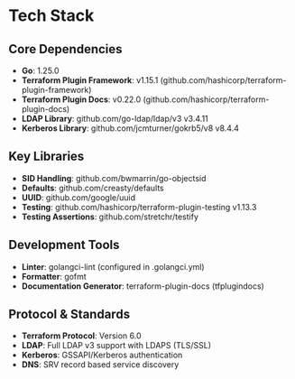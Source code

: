 # Tech Stack

## Core Dependencies
- **Go**: 1.25.0
- **Terraform Plugin Framework**: v1.15.1 (github.com/hashicorp/terraform-plugin-framework)
- **Terraform Plugin Docs**: v0.22.0 (github.com/hashicorp/terraform-plugin-docs)
- **LDAP Library**: github.com/go-ldap/ldap/v3 v3.4.11
- **Kerberos Library**: github.com/jcmturner/gokrb5/v8 v8.4.4

## Key Libraries
- **SID Handling**: github.com/bwmarrin/go-objectsid
- **Defaults**: github.com/creasty/defaults
- **UUID**: github.com/google/uuid
- **Testing**: github.com/hashicorp/terraform-plugin-testing v1.13.3
- **Testing Assertions**: github.com/stretchr/testify

## Development Tools
- **Linter**: golangci-lint (configured in .golangci.yml)
- **Formatter**: gofmt
- **Documentation Generator**: terraform-plugin-docs (tfplugindocs)

## Protocol & Standards
- **Terraform Protocol**: Version 6.0
- **LDAP**: Full LDAP v3 support with LDAPS (TLS/SSL)
- **Kerberos**: GSSAPI/Kerberos authentication
- **DNS**: SRV record based service discovery